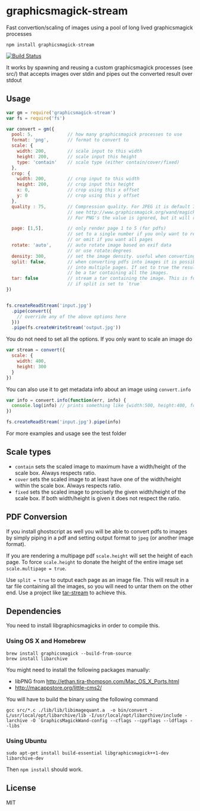 # graphicsmagick-stream

Fast convertion/scaling of images using a pool of long lived graphicsmagick processes

```shell
npm install graphicsmagick-stream
```

[![Build Status](https://travis-ci.org/e-conomic/graphicsmagick-stream.png)](https://travis-ci.org/e-conomic/graphicsmagick-stream)

It works by spawning and reusing a custom graphicsmagick processes (see src/) that
accepts images over stdin and pipes out the converted result over stdout

## Usage

```js
var gm = require('graphicsmagick-stream')
var fs = require('fs')

var convert = gm({
  pool: 5,             // how many graphicsmagick processes to use
  format: 'png',       // format to convert to
  scale: {
    width: 200,        // scale input to this width
    height: 200,       // scale input this height
    type: 'contain'    // scale type (either contain/cover/fixed)
  },
  crop: {
    width: 200,        // crop input to this width
    height: 200,       // crop input this height
    x: 0,              // crop using this x offset
    y: 0               // crop using this y offset
  },
  quality : 75,        // Compression quality. For JPEG it is default 75. scale 0-100
                       // see http://www.graphicsmagick.org/wand/magick_wand.html#magicksetcompressionquality
                       // For PNG's the value is ignored, but it will run the image through imagequant to reduce the file size.

  page: [1,5],         // only render page 1 to 5 (for pdfs)
                       // set to a single number if you only want to render one page
                       // or omit if you want all pages
  rotate: 'auto',      // auto rotate image based on exif data
                       // or use rotate:degrees
  density: 300,        // set the image density. useful when converting pdf to images
  split: false,        // when converting pdfs into images it is possible to split
                       // into multiple pages. If set to true the resulting file will
                       // be a tar containing all the images.
  tar: false           // stream a tar containing the image. This is forced to `true`
                       // if split is set to `true`
})


fs.createReadStream('input.jpg')
  .pipe(convert({
    // override any of the above options here
  }))
  .pipe(fs.createWriteStream('output.jpg'))
```

You do not need to set all the options. If you only want to scale an image do

```js
var stream = convert({
  scale: {
    width: 400,
    height: 300
  }
})
```

You can also use it to get metadata info about an image using `convert.info`

``` js
var info = convert.info(function(err, info) {
  console.log(info) // prints something like {width:500, height:400, format:'png'}
})

fs.createReadStream('input.jpg').pipe(info)
```

For more examples and usage see the test folder


## Scale types

* `contain` sets the scaled image to maximum have a width/height of the scale box. Always respects ratio.
* `cover` sets the scaled image to at least have one of the width/height within the scale box. Always respects ratio.
* `fixed` sets the scaled image to precisely the given width/height of the scale box. If both width/height is given it does not respect the ratio.


## PDF Conversion

If you install ghostscript as well you will be able to convert pdfs to images by simply piping in a pdf and setting output format to `jpeg` (or another image format).

If you are rendering a multipage pdf `scale.height` will set the height of each page. To force `scale.height` to donate the height of the entire image set `scale.multipage = true`.

Use `split = true` to output each page as an image file. This will result in a tar file containing all the images, so you will need to untar them on the other end. Use a project like [tar-stream](https://www.npmjs.com/package/tar-stream) to achieve this.


## Dependencies

You need to install libgraphicsmagicks in order to compile this.


### Using OS X and Homebrew

```shell
brew install graphicsmagick --build-from-source
brew install libarchive
```

You might need to install the following packages manually:

* libPNG from http://ethan.tira-thompson.com/Mac_OS_X_Ports.html
* http://macappstore.org/little-cms2/

You will have to build the binary using the following command

```shell
gcc src/*.c ./lib/lib/libimagequant.a  -o bin/convert -L/usr/local/opt/libarchive/lib -I/usr/local/opt/libarchive/include -larchive -O `GraphicsMagickWand-config --cflags --cppflags --ldflags --libs`
```


### Using Ubuntu

```shell
sudo apt-get install build-essential libgraphicsmagick++1-dev libarchive-dev
```

Then `npm install` should work.


## License

MIT
